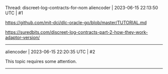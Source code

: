 Thread: discreet-log-contracts-for-nom
aliencoder | 2023-06-15 22:13:50 UTC | #1

https://github.com/mit-dci/dlc-oracle-go/blob/master/TUTORIAL.md

https://suredbits.com/discreet-log-contracts-part-2-how-they-work-adaptor-version/

-------------------------

aliencoder | 2023-06-15 22:20:35 UTC | #2

This topic requires some attention.

-------------------------


